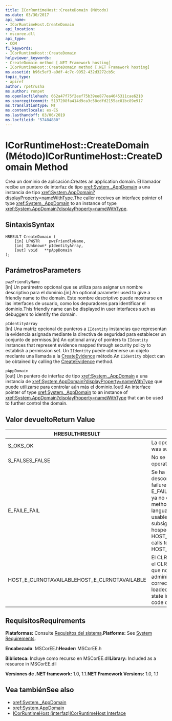 ```yaml
---
title: ICorRuntimeHost::CreateDomain (Método)
ms.date: 03/30/2017
api_name:
- ICorRuntimeHost.CreateDomain
api_location:
- mscoree.dll
api_type:
- COM
f1_keywords:
- ICorRuntimeHost::CreateDomain
helpviewer_keywords:
- CreateDomain method [.NET Framework hosting]
- ICorRuntimeHost::CreateDomain method [.NET Framework hosting]
ms.assetid: b96c5ef3-a9df-4c7c-9952-432d3272cb5c
topic_type:
- apiref
author: rpetrusha
ms.author: ronpet
ms.openlocfilehash: 662a47f75f2eef75b39ee877ea4645311cae6210
ms.sourcegitcommit: 5137208fa414d9ca3c58cdfd2155ac81bc89e917
ms.translationtype: MT
ms.contentlocale: es-ES
ms.lasthandoff: 03/06/2019
ms.locfileid: "57484880"
---
```

# <a name="icorruntimehostcreatedomain-method"></a><span data-ttu-id="5b0bc-102">ICorRuntimeHost::CreateDomain (Método)</span><span class="sxs-lookup"><span data-stu-id="5b0bc-102">ICorRuntimeHost::CreateDomain Method</span></span>
<span data-ttu-id="5b0bc-103">Crea un dominio de aplicación.</span><span class="sxs-lookup"><span data-stu-id="5b0bc-103">Creates an application domain.</span></span> <span data-ttu-id="5b0bc-104">El llamador recibe un puntero de interfaz de tipo <xref:System._AppDomain> a una instancia de tipo <xref:System.AppDomain?displayProperty=nameWithType>.</span><span class="sxs-lookup"><span data-stu-id="5b0bc-104">The caller receives an interface pointer of type <xref:System._AppDomain> to an instance of type <xref:System.AppDomain?displayProperty=nameWithType>.</span></span>  
  
## <a name="syntax"></a><span data-ttu-id="5b0bc-105">Sintaxis</span><span class="sxs-lookup"><span data-stu-id="5b0bc-105">Syntax</span></span>  
  
```  
HRESULT CreateDomain (  
    [in] LPWSTR    pwzFriendlyName,  
    [in] IUnknown* pIdentityArray,  
    [out] void   **pAppDomain  
);  
```  
  
## <a name="parameters"></a><span data-ttu-id="5b0bc-106">Parámetros</span><span class="sxs-lookup"><span data-stu-id="5b0bc-106">Parameters</span></span>  
 `pwzFriendlyName`  
 <span data-ttu-id="5b0bc-107">[in] Un parámetro opcional que se utiliza para asignar un nombre descriptivo para el dominio.</span><span class="sxs-lookup"><span data-stu-id="5b0bc-107">[in] An optional parameter used to give a friendly name to the domain.</span></span> <span data-ttu-id="5b0bc-108">Este nombre descriptivo puede mostrarse en las interfaces de usuario, como los depuradores para identificar el dominio.</span><span class="sxs-lookup"><span data-stu-id="5b0bc-108">This friendly name can be displayed in user interfaces such as debuggers to identify the domain.</span></span>  
  
 `pIdentityArray`  
 <span data-ttu-id="5b0bc-109">[in] Una matriz opcional de punteros a `IIdentity` instancias que representan la evidencia asignada mediante la directiva de seguridad para establecer un conjunto de permisos.</span><span class="sxs-lookup"><span data-stu-id="5b0bc-109">[in] An optional array of pointers to `IIdentity` instances that represent evidence mapped through security policy to establish a  permission set.</span></span> <span data-ttu-id="5b0bc-110">Un `IIdentity` puede obtenerse un objeto mediante una llamada a la [CreateEvidence](../../../../docs/framework/unmanaged-api/hosting/icorruntimehost-createevidence-method.md) método.</span><span class="sxs-lookup"><span data-stu-id="5b0bc-110">An `IIdentity` object can be obtained by calling the [CreateEvidence](../../../../docs/framework/unmanaged-api/hosting/icorruntimehost-createevidence-method.md) method.</span></span>  
  
 `pAppDomain`  
 <span data-ttu-id="5b0bc-111">[out] Un puntero de interfaz de tipo <xref:System._AppDomain> a una instancia de <xref:System.AppDomain?displayProperty=nameWithType> que puede utilizarse para controlar aún más el dominio.</span><span class="sxs-lookup"><span data-stu-id="5b0bc-111">[out] An interface pointer of type <xref:System._AppDomain> to an instance of <xref:System.AppDomain?displayProperty=nameWithType> that can be used to further control the domain.</span></span>  
  
## <a name="return-value"></a><span data-ttu-id="5b0bc-112">Valor devuelto</span><span class="sxs-lookup"><span data-stu-id="5b0bc-112">Return Value</span></span>  
  
|<span data-ttu-id="5b0bc-113">HRESULT</span><span class="sxs-lookup"><span data-stu-id="5b0bc-113">HRESULT</span></span>|<span data-ttu-id="5b0bc-114">Descripción</span><span class="sxs-lookup"><span data-stu-id="5b0bc-114">Description</span></span>|  
|-------------|-----------------|  
|<span data-ttu-id="5b0bc-115">S_OK</span><span class="sxs-lookup"><span data-stu-id="5b0bc-115">S_OK</span></span>|<span data-ttu-id="5b0bc-116">La operación fue correcta.</span><span class="sxs-lookup"><span data-stu-id="5b0bc-116">The operation was successful.</span></span>|  
|<span data-ttu-id="5b0bc-117">S_FALSE</span><span class="sxs-lookup"><span data-stu-id="5b0bc-117">S_FALSE</span></span>|<span data-ttu-id="5b0bc-118">No se pudo completar la operación.</span><span class="sxs-lookup"><span data-stu-id="5b0bc-118">The operation failed to complete.</span></span>|  
|<span data-ttu-id="5b0bc-119">E_FAIL</span><span class="sxs-lookup"><span data-stu-id="5b0bc-119">E_FAIL</span></span>|<span data-ttu-id="5b0bc-120">Se ha producido un error catastrófico desconocido.</span><span class="sxs-lookup"><span data-stu-id="5b0bc-120">An unknown, catastrophic failure occurred.</span></span> <span data-ttu-id="5b0bc-121">Si el método devuelve E_FAIL, common language runtime (CLR) ya no es utilizable en el proceso.</span><span class="sxs-lookup"><span data-stu-id="5b0bc-121">If a method returns E_FAIL, the common language runtime (CLR) is no longer usable in the process.</span></span> <span data-ttu-id="5b0bc-122">Las llamadas subsiguientes a cualquier API de hospedaje devuelven HOST_E_CLRNOTAVAILABLE.</span><span class="sxs-lookup"><span data-stu-id="5b0bc-122">Subsequent calls to any hosting APIs return HOST_E_CLRNOTAVAILABLE.</span></span>|  
|<span data-ttu-id="5b0bc-123">HOST_E_CLRNOTAVAILABLE</span><span class="sxs-lookup"><span data-stu-id="5b0bc-123">HOST_E_CLRNOTAVAILABLE</span></span>|<span data-ttu-id="5b0bc-124">El CLR no se ha cargado en un proceso o el CLR se encuentra en un estado en el que no se puede ejecutar código administrado o procesar la llamada correctamente.</span><span class="sxs-lookup"><span data-stu-id="5b0bc-124">The CLR has not been loaded into a process, or the CLR is in a state in which it cannot run managed code or process the call successfully.</span></span>|  
  
## <a name="requirements"></a><span data-ttu-id="5b0bc-125">Requisitos</span><span class="sxs-lookup"><span data-stu-id="5b0bc-125">Requirements</span></span>  
 <span data-ttu-id="5b0bc-126">**Plataformas:** Consulte [Requisitos del sistema](../../../../docs/framework/get-started/system-requirements.md).</span><span class="sxs-lookup"><span data-stu-id="5b0bc-126">**Platforms:** See [System Requirements](../../../../docs/framework/get-started/system-requirements.md).</span></span>  
  
 <span data-ttu-id="5b0bc-127">**Encabezado**: MSCorEE.h</span><span class="sxs-lookup"><span data-stu-id="5b0bc-127">**Header:** MSCorEE.h</span></span>  
  
 <span data-ttu-id="5b0bc-128">**Biblioteca:** Incluye como recurso en MSCorEE.dll</span><span class="sxs-lookup"><span data-stu-id="5b0bc-128">**Library:** Included as a resource in MSCorEE.dll</span></span>  
  
 <span data-ttu-id="5b0bc-129">**Versiones de .NET framework:** 1.0, 1.1</span><span class="sxs-lookup"><span data-stu-id="5b0bc-129">**.NET Framework Versions:** 1.0, 1.1</span></span>  
  
## <a name="see-also"></a><span data-ttu-id="5b0bc-130">Vea también</span><span class="sxs-lookup"><span data-stu-id="5b0bc-130">See also</span></span>
- <xref:System._AppDomain>
- <xref:System.AppDomain>
- [<span data-ttu-id="5b0bc-131">ICorRuntimeHost (interfaz)</span><span class="sxs-lookup"><span data-stu-id="5b0bc-131">ICorRuntimeHost Interface</span></span>](../../../../docs/framework/unmanaged-api/hosting/icorruntimehost-interface.md)
